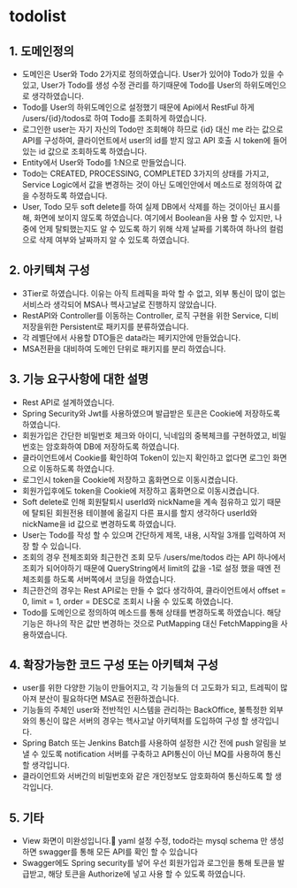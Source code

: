 # todolist

## 1. 도메인정의
- 도메인은 User와 Todo 2가지로 정의하였습니다. User가 있어야 Todo가 있을 수 있고, User가 Todo를 생성 수정 관리를 하기때문에 Todo를 User의 하위도메인으로 생각하였습니다.
- Todo를 User의 하위도메인으로 설정했기 때문에 Api에서 RestFul 하게 /users/{id}/todos로 하여 Todo를 조회하게 하였습니다.
- 로그인한 user는 자기 자신의 Todo만 조회해야 하므로 {id} 대신 me 라는 값으로 API를 구성하여, 클라이언트에서 user의 id를 받지 않고 API 호출 시 token에 들어있는 id 값으로 조회하도록 하였습니다.
- Entity에서 User와 Todo를 1:N으로 만들었습니다.
- Todo는 CREATED, PROCESSING, COMPLETED 3가지의 상태를 가지고, Service Logic에서 값을 변경하는 것이 아닌 도메인안에서 메소드로 정의하여 값을 수정하도록 하였습니다.
- User, Todo 모두 soft delete를 하여 실제 DB에서 삭제를 하는 것이아닌 표시를 해, 화면에 보이지 않도록 하였습니다. 여기에서 Boolean을 사용 할 수 있지만, 나중에 언제 탈퇴했는지도 알 수 있도록 하기 위해 삭제 날짜를 기록하여 하나의 컬럼으로 삭제 여부와 날짜까지 알 수 있도록 하였습니다.

## 2. 아키텍쳐 구성
- 3Tier로 하였습니다. 이유는 아직 트레픽을 파악 할 수 없고, 외부 통신이 많이 없는 서비스라 생각되어 MSA나 헥사고날로 진행하지 않았습니다.
- RestAPI와 Controller를 이동하는 Controller, 로직 구현을 위한 Service, 디비 저장을위한 Persistent로 패키지를 분류하였습니다.
- 각 레벨단에서 사용할 DTO들은 data라는 페키지안에 만들었습니다.
- MSA전환을 대비하여 도메인 단위로 패키지를 분리 하였습니다.

## 3. 기능 요구사항에 대한 설명
- Rest API로 설계하였습니다.
- Spring Security와 Jwt를 사용하였으며 발급받은 토큰은 Cookie에 저장하도록 하였습니다.
- 회원가입은 간단한 비밀번호 체크와 아이디, 닉네임의 중복체크를 구현하였고, 비밀번호는 암호화하여 DB에 저장하도록 하였습니다.
- 클라이언트에서 Cookie를 확인하여 Token이 있는지 확인하고 없다면 로그인 화면으로 이동하도록 하였습니다.
- 로그인시 token을 Cookie에 저장하고 홈화면으로 이동시켰습니다.
- 회원가입후에도 token을 Cookie에 저장하고 홈화면으로 이동시켰습니다.
- Soft delete로 인해 회원탈퇴시 userId와 nickName을 계속 점유하고 있기 때문에 탈퇴된 회원전용 테이블에 옮길지 다른 표시를 할지 생각하다 userId와 nickName을 id 값으로 변경하도록 하였습니다. 
- User는 Todo를 작성 할 수 있으며 간단하게 제목, 내용, 시작일 3개를 입력하여 저장 할 수 있습니다.
- 조회의 경우 전체조회와 최근한건 조회 모두 /users/me/todos 라는 API 하나에서 조회가 되어야하기 때문에 QueryString에서 limit의 값을 -1로 설정 했을 때엔 전체조회를 하도록 서버쪽에서 코딩을 하였습니다.
- 최근한건의 경우는 Rest API로는 만들 수 없다 생각하여, 클라이언트에서 offset = 0, limit = 1, order = DESC로 조회시 나올 수 있도록 하였습니다.
- Todo를 도메인으로 정의하여 메소드를 통해 상태를 변경하도록 하였습니다. 해당 기능은 하나의 작은 값만 변경하는 것으로 PutMapping 대신 FetchMapping을 사용하였습니다.

## 4. 확장가능한 코드 구성 또는 아키텍쳐 구성
- user를 위한 다양한 기능이 만들어지고, 각 기능들의 더 고도화가 되고, 트레픽이 많아져 분산이 필요하다면 MSA로 전환하겠습니다.
- 기능들의 주체인 user와 전반적인 시스템을 관리하는 BackOffice, 불특정한 외부와의 통신이 많은 서버의 경우는 헥사고날 아키텍처를 도입하여 구성 할 생각입니다.
- Spring Batch 또는 Jenkins Batch를 사용하여 설정한 시간 전에 push 알림을 보낼 수 있도록 notification 서버를 구축하고 API통신이 아닌 MQ를 사용하여 통신 할 생각입니다.
- 클라이언트와 서버간의 비밀번호와 같은 개인정보도 암호화하여 통신하도록 할 생각입니다.

## 5. 기타
- View 화면이 미완성입니다.🥲 yaml 설정 수정, todo라는 mysql schema 만 생성하면 swagger를 통해 모든 API를 확인 할 수 있습니다
- Swagger에도 Spring security를 넣어 우선 회원가입과 로그인을 통해 토큰을 발급받고, 해당 토큰을 Authorize에 넣고 사용 할 수 있도록 하였습니다.
